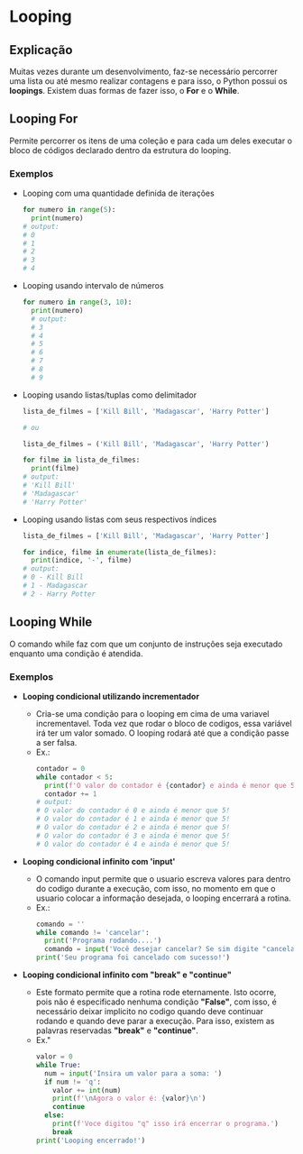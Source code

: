 # Looping

## Explicação

Muitas vezes durante um desenvolvimento, faz-se necessário percorrer uma lista ou até mesmo realizar contagens e para isso, o Python possui os **loopings**. Existem duas formas de fazer isso, o **For** e o **While**.

## Looping For

Permite percorrer os itens de uma coleção e para cada um deles executar o bloco de códigos declarado dentro da estrutura do looping.

### Exemplos

- Looping com uma quantidade definida de iterações
  ```python
  for numero in range(5):
    print(numero)
  # output: 
  # 0
  # 1
  # 2
  # 3
  # 4
  ```
  
- Looping usando intervalo de números
  ```python
  for numero in range(3, 10):
    print(numero)
    # output:
    # 3
    # 4
    # 5
    # 6
    # 7
    # 8
    # 9
  ```
  

- Looping usando listas/tuplas como delimitador
  ```python
  lista_de_filmes = ['Kill Bill', 'Madagascar', 'Harry Potter']

  # ou

  lista_de_filmes = ('Kill Bill', 'Madagascar', 'Harry Potter')

  for filme in lista_de_filmes:
    print(filme)
  # output:
  # 'Kill Bill'
  # 'Madagascar'
  # 'Harry Potter'
  ```

- Looping usando listas com seus respectivos índices
  ```python
  lista_de_filmes = ['Kill Bill', 'Madagascar', 'Harry Potter']

  for indice, filme in enumerate(lista_de_filmes):
    print(indice, '-', filme)
  # output: 
  # 0 - Kill Bill
  # 1 - Madagascar
  # 2 - Harry Potter
  ```

## Looping While

O comando while faz com que um conjunto de instruções seja executado enquanto uma condição é atendida.


### Exemplos

- **Looping condicional utilizando incrementador**

  - Cria-se uma condição para o looping em cima de uma variavel incrementavel. Toda vez que rodar o bloco de codigos, essa variável irá ter um valor somado. O looping rodará até que a condição passe a ser falsa.
  - Ex.:
    ```python
    contador = 0
    while contador < 5:
      print(f'O valor do contador é {contador} e ainda é menor que 5!')
      contador += 1
    # output:
    # O valor do contador é 0 e ainda é menor que 5!
    # O valor do contador é 1 e ainda é menor que 5!
    # O valor do contador é 2 e ainda é menor que 5!
    # O valor do contador é 3 e ainda é menor que 5!
    # O valor do contador é 4 e ainda é menor que 5!
    ```
- **Looping condicional infinito com 'input'**

  - O comando input permite que o usuario escreva valores para dentro do codigo durante a execução, com isso, no momento em que o usuario colocar a informação desejada, o looping encerrará a rotina.
  - Ex.:
    ```python
    comando = ''
    while comando != 'cancelar':
      print('Programa rodando....')
      comando = input('Você desejar cancelar? Se sim digite "cancelar": ').lower()
    print('Seu programa foi cancelado com sucesso!')
    ```


- **Looping condicional infinito com "break" e "continue"**

  - Este formato permite que a rotina rode eternamente. Isto ocorre, pois não é especificado nenhuma condição **"False"**, com isso, é necessário deixar implicito no codigo quando deve continuar rodando e quando deve parar a execução. Para isso, existem as palavras reservadas **"break"** e **"continue"**.
  - Ex."
    ```python
    valor = 0
    while True:
      num = input('Insira um valor para a soma: ')
      if num != 'q':
        valor += int(num)
        print(f'\nAgora o valor é: {valor}\n')
        continue
      else:
        print(f'Voce digitou "q" isso irá encerrar o programa.')
        break
    print('Looping encerrado!')
    ```